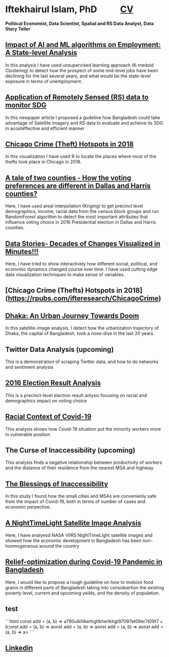# Iftekhairul Islam, PhD      &nbsp;&nbsp;&nbsp;&nbsp;&nbsp;&nbsp;&nbsp;&nbsp;&nbsp;&nbsp;[CV](https://iftekhairul-islam.github.io/CV/)
**Political Economist, Data Scientist, Spatial and RS Data Analyst, Data Story Teller**
                                                                                                                                          
## [Impact of AI and ML algorithms on Employment: A State-level Analysis](https://arxiv.org/abs/2001.02783)
In this analysis I have used unsupervised learning approach (K-medoid Clustering) to detect how the prospect of some mid-level jobs have been declining for the last several years, and what would be the state-level exposure in terms of unemployment.
## [Application of Remotely Sensed (RS) data to monitor SDG](https://www.thedailystar.net/opinion/news/using-satellites-get-the-real-picture-development-1915501)
In this newpaper article I proposed a gudeline how Bangladesh could take advantage of Satellite imagery and RS data to evaluate and acheive its SDG in acosteffective and efficient manner
## [Chicago Crime (Theft) Hotspots in 2018](https://rpubs.com/ifteresearch/ChicagoCrime)
In this visualization I have used R to locate the places where most of the thefts took place in Chicago in 2018.
## [A tale of two counties - How the voting preferences are different in Dallas and Harris counties?](https://www.linkedin.com/pulse/tale-two-counties-iftekhairul-islam/?trackingId=%2FUSDHASSQHWHsh%2FUrrMMkA%3D%3D)
Here, I have used areal interpolation (Kriging) to get precinct level demographics, income, racial data from the census block groups and run RandomForest algorithm to detect the most important attributes that influence voting choice in 2016 Presidential election in Dallas and Harris counties.
## [Data Stories- Decades of Changes Visualized in Minutes!!!](https://medium.com/@iftekharshajib/data-stories-1f08804153eb)
Here, I have tried to show interactively how different social, political, and economic dynamics changed course over time. I have used cutting edge data visualization techniques to make sense of variables.
## [Chicago Crime (Thefts) Hotspots in 2018] (https://rpubs.com/ifteresearch/ChicagoCrime)
## [Dhaka: An Urban Journey Towards Doom](https://medium.com/@iftekharshajib/dhaka-an-urban-journey-towards-doom-4655679192fb)
In this satellite-image analysis, I detect how the urbanization trajectory of Dhaka, the capital of Bangladesh, took a nose-dive in the last 20 years.
## Twitter Data Analysis (upcoming)
This is a demonstration of scraping Twitter data, and how to do networks and sentiment analysis 

## [2016 Election Result Analysis](https://www.arcgis.com/home/webmap/viewer.html?url=https://services2.arcgis.com/VNo0ht0YPXJoI4oE/ArcGIS/rest/services/Map1/FeatureServer&source=sd)
This is a precinct-level election result anlysis focusing on racial and demographics impact on voting choice
## [Racial Context of Covid-19](https://www.linkedin.com/pulse/impact-covid-19-employment-racially-biased-iftekhairul-islam/?trackingId=4zE5vA37QdOIYy6VnNhRuw%3D%3D)
This analysis shows how Covid-19 situation put the minority workers more in vulnerable position
## The Curse of Inaccessibility (upcoming)
This analysis finds a negative relationship between productivity of workers and the distance of their residence from the nearest MSA and highway 
## [The Blessings of Inaccessibility](https://www.linkedin.com/pulse/blessings-inaccessibility-iftekhairul-islam/)
In this study I found how the small cities and MSAs are convenienly safe from the impact of Covid-19, both in terms of number of cases and economic perpective.
## [A NightTimeLight Satellite Image Analysis](https://iftekhairul-islam.github.io/NightTimeLight/)
Here, I have analyesd NASA VIIRS NightTimeLIght satellite images and showed how the economic development in Bangladesh has been non-honmogeneous around the country
## [Relief-optimization during Covid-19 Pandemic in Bangladesh](https://iftekhairul-islam.github.io/Relief_Optimization/)
Here, I would like to propose a rough guideline on how to mobiize food grains in different parts of Bangladesh taking into consideartion the existing poverty level, current and upcoming yeilds, and the density of population.
## test 
<div class="flourish-embed flourish-survey" data-src="visualisation/3219386" data-url="https://flo.uri.sh/visualisation/3219386/embed"><script src="https://public.flourish.studio/resources/embed.js"></script></div>
```html
const add = (a, b) => a790ulkhlkerhgtlkherlkhgt97097et09er7t09t7 + b;onst add = (a, b) => aonst add = (a, b) => aonst add = (a, b) => aonst add = (a, b) => a>
```

## [Linkedin](https://www.linkedin.com/in/iftekhairul-islam-20695332/)

